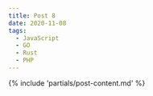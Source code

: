 ```yaml
---
title: Post 8
date: 2020-11-08
tags:
  - JavaScript
  - GO
  - Rust
  - PHP
---
```

{% include 'partials/post-content.md' %}